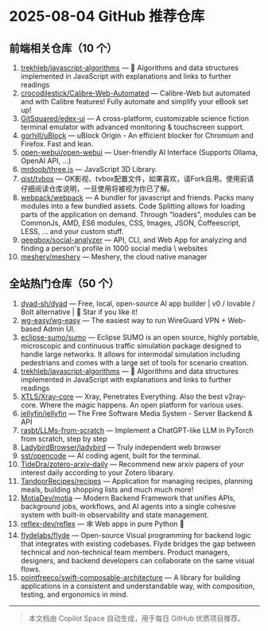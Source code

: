 # 2025-08-04 GitHub 推荐仓库

## 前端相关仓库（10 个）

1. [trekhleb/javascript-algorithms](https://github.com/trekhleb/javascript-algorithms) — 📝 Algorithms and data structures implemented in JavaScript with explanations and links to further readings
2. [crocodilestick/Calibre-Web-Automated](https://github.com/crocodilestick/Calibre-Web-Automated) — Calibre-Web but automated and with Calibre features! Fully automate and simplify your eBook set up!
3. [GitSquared/edex-ui](https://github.com/GitSquared/edex-ui) — A cross-platform, customizable science fiction terminal emulator with advanced monitoring & touchscreen support.
4. [gorhill/uBlock](https://github.com/gorhill/uBlock) — uBlock Origin - An efficient blocker for Chromium and Firefox. Fast and lean.
5. [open-webui/open-webui](https://github.com/open-webui/open-webui) — User-friendly AI Interface (Supports Ollama, OpenAI API, ...)
6. [mrdoob/three.js](https://github.com/mrdoob/three.js) — JavaScript 3D Library.
7. [qist/tvbox](https://github.com/qist/tvbox) — OK影视、tvbox配置文件，如果喜欢，请Fork自用。使用前请仔细阅读仓库说明，一旦使用将被视为你已了解。
8. [webpack/webpack](https://github.com/webpack/webpack) — A bundler for javascript and friends. Packs many modules into a few bundled assets. Code Splitting allows for loading parts of the application on demand. Through "loaders", modules can be CommonJs, AMD, ES6 modules, CSS, Images, JSON, Coffeescript, LESS, ... and your custom stuff.
9. [qeeqbox/social-analyzer](https://github.com/qeeqbox/social-analyzer) — API, CLI, and Web App for analyzing and finding a person's profile in 1000 social media \ websites
10. [meshery/meshery](https://github.com/meshery/meshery) — Meshery, the cloud native manager

## 全站热门仓库（50 个）

1. [dyad-sh/dyad](https://github.com/dyad-sh/dyad) — Free, local, open-source AI app builder | v0 / lovable / Bolt alternative | 🌟 Star if you like it!
2. [wg-easy/wg-easy](https://github.com/wg-easy/wg-easy) — The easiest way to run WireGuard VPN + Web-based Admin UI.
3. [eclipse-sumo/sumo](https://github.com/eclipse-sumo/sumo) — Eclipse SUMO is an open source, highly portable, microscopic and continuous traffic simulation package designed to handle large networks. It allows for intermodal simulation including pedestrians and comes with a large set of tools for scenario creation.
4. [trekhleb/javascript-algorithms](https://github.com/trekhleb/javascript-algorithms) — 📝 Algorithms and data structures implemented in JavaScript with explanations and links to further readings
5. [XTLS/Xray-core](https://github.com/XTLS/Xray-core) — Xray, Penetrates Everything. Also the best v2ray-core. Where the magic happens. An open platform for various uses.
6. [jellyfin/jellyfin](https://github.com/jellyfin/jellyfin) — The Free Software Media System - Server Backend & API
7. [rasbt/LLMs-from-scratch](https://github.com/rasbt/LLMs-from-scratch) — Implement a ChatGPT-like LLM in PyTorch from scratch, step by step
8. [LadybirdBrowser/ladybird](https://github.com/LadybirdBrowser/ladybird) — Truly independent web browser
9. [sst/opencode](https://github.com/sst/opencode) — AI coding agent, built for the terminal.
10. [TideDra/zotero-arxiv-daily](https://github.com/TideDra/zotero-arxiv-daily) — Recommend new arxiv papers of your interest daily according to your Zotero libarary.
11. [TandoorRecipes/recipes](https://github.com/TandoorRecipes/recipes) — Application for managing recipes, planning meals, building shopping lists and much much more!
12. [MotiaDev/motia](https://github.com/MotiaDev/motia) — Modern Backend Framework that unifies APIs, background jobs, workflows, and AI agents into a single cohesive system with built-in observability and state management.
13. [reflex-dev/reflex](https://github.com/reflex-dev/reflex) — 🕸️ Web apps in pure Python 🐍
14. [flydelabs/flyde](https://github.com/flydelabs/flyde) — Open-source Visual programming for backend logic that integrates with existing codebases. Flyde bridges the gap between technical and non-technical team members. Product managers, designers, and backend developers can collaborate on the same visual flows.
15. [pointfreeco/swift-composable-architecture](https://github.com/pointfreeco/swift-composable-architecture) — A library for building applications in a consistent and understandable way, with composition, testing, and ergonomics in mind.

---

> 本文档由 Copilot Space 自动生成，用于每日 GitHub 优质项目推荐。
